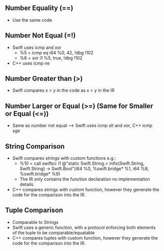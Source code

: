 ## Number Equality (==)
* Use the same code

## Number Not Equal (=!)
* Swift uses icmp and xor 
  * %5 = icmp eq i64 %0, 42, !dbg !102
  * %6 = xor i1 %5, true, !dbg !102
* C++ uses icmp ne

## Number Greater than (>)
* Swift compares x > y in the code as x < y in the IR

## Number Larger or Equal (>=) (Same for Smaller or Equal (<=))
* Same as number not equal --> Swift uses icmp slt and xor, C++ icmp sge


## String Comparison
* Swift compares strings with custom functions e.g.:
  * %10 = call swiftcc i1 @"static Swift.String.< infix(Swift.String, Swift.String) -> Swift.Bool"(i64 %0, %swift.bridge* %1, i64 %8, %swift.bridge* %9)
  * The IR only contains the function declaration no implementation details.
* C++ compares strings with custom function, however they generate the code for the comparison into the IR.

## Tuple Comparison
* Comparable to Strings
* Swift uses a generic function, with a protocol enforcing both elements of the tuple to be comparable/equatable
* C++ compares tuples with custom function, however they generate the code for the comparison into the IR.